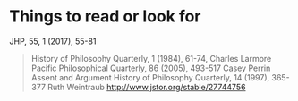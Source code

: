 # Things to read or look for

JHP, 55, 1 (2017), 55-81

> History of Philosophy Quarterly, 1 (1984), 61-74, Charles Larmore
Pacific Philosophical Quarterly, 86 (2005), 493-517 Casey Perrin
Assent and Argument
History of Philosophy Quarterly, 14 (1997), 365-377 Ruth Weintraub
http://www.jstor.org/stable/27744756
